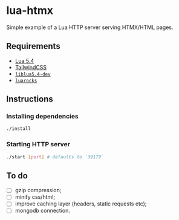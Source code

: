 # lua-htmx

Simple example of a Lua HTTP server serving HTMX/HTML pages.

## Requirements

- [Lua 5.4](https://www.lua.org/manual/5.4/manual.html)
- [TailwindCSS](https://tailwindcss.com/docs/installation)
- [`liblua5.4-dev`](https://packages.debian.org/sid/liblua5.4-dev)
- [`luarocks`](https://luarocks.org/#quick-start)

## Instructions

### Installing dependencies

```sh
./install
```

### Starting HTTP server

```sh
./start [port] # defaults to `39179`
```

## To do

- [ ] gzip compression;
- [ ] minify css/html;
- [ ] improve caching layer (headers, static requests etc);
- [ ] mongodb connection.

